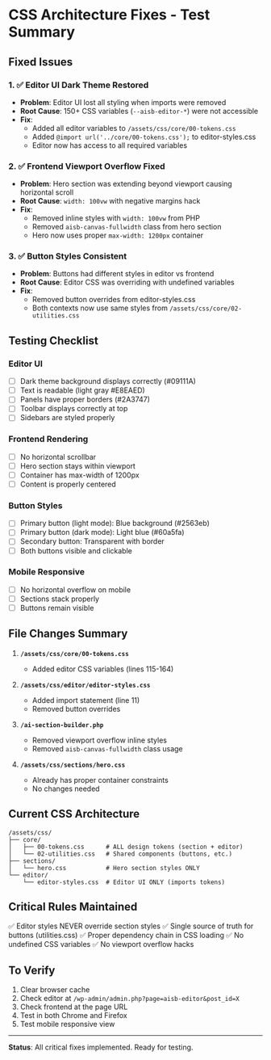 # CSS Architecture Fixes - Test Summary

## Fixed Issues

### 1. ✅ Editor UI Dark Theme Restored
- **Problem**: Editor UI lost all styling when imports were removed
- **Root Cause**: 150+ CSS variables (`--aisb-editor-*`) were not accessible
- **Fix**: 
  - Added all editor variables to `/assets/css/core/00-tokens.css`
  - Added `@import url('../core/00-tokens.css');` to editor-styles.css
  - Editor now has access to all required variables

### 2. ✅ Frontend Viewport Overflow Fixed
- **Problem**: Hero section was extending beyond viewport causing horizontal scroll
- **Root Cause**: `width: 100vw` with negative margins hack
- **Fix**:
  - Removed inline styles with `width: 100vw` from PHP
  - Removed `aisb-canvas-fullwidth` class from hero section
  - Hero now uses proper `max-width: 1200px` container

### 3. ✅ Button Styles Consistent
- **Problem**: Buttons had different styles in editor vs frontend
- **Root Cause**: Editor CSS was overriding with undefined variables
- **Fix**:
  - Removed button overrides from editor-styles.css
  - Both contexts now use same styles from `/assets/css/core/02-utilities.css`

## Testing Checklist

### Editor UI
- [ ] Dark theme background displays correctly (#09111A)
- [ ] Text is readable (light gray #E8EAED)
- [ ] Panels have proper borders (#2A3747)
- [ ] Toolbar displays correctly at top
- [ ] Sidebars are styled properly

### Frontend Rendering
- [ ] No horizontal scrollbar
- [ ] Hero section stays within viewport
- [ ] Container has max-width of 1200px
- [ ] Content is properly centered

### Button Styles
- [ ] Primary button (light mode): Blue background (#2563eb)
- [ ] Primary button (dark mode): Light blue (#60a5fa)
- [ ] Secondary button: Transparent with border
- [ ] Both buttons visible and clickable

### Mobile Responsive
- [ ] No horizontal overflow on mobile
- [ ] Sections stack properly
- [ ] Buttons remain visible

## File Changes Summary

1. **`/assets/css/core/00-tokens.css`**
   - Added editor CSS variables (lines 115-164)

2. **`/assets/css/editor/editor-styles.css`**
   - Added import statement (line 11)
   - Removed button overrides

3. **`/ai-section-builder.php`**
   - Removed viewport overflow inline styles
   - Removed `aisb-canvas-fullwidth` class usage

4. **`/assets/css/sections/hero.css`**
   - Already has proper container constraints
   - No changes needed

## Current CSS Architecture

```
/assets/css/
├── core/
│   ├── 00-tokens.css      # ALL design tokens (section + editor)
│   └── 02-utilities.css   # Shared components (buttons, etc.)
├── sections/
│   └── hero.css           # Hero section styles ONLY
└── editor/
    └── editor-styles.css  # Editor UI ONLY (imports tokens)
```

## Critical Rules Maintained

✅ Editor styles NEVER override section styles
✅ Single source of truth for buttons (utilities.css)
✅ Proper dependency chain in CSS loading
✅ No undefined CSS variables
✅ No viewport overflow hacks

## To Verify

1. Clear browser cache
2. Check editor at `/wp-admin/admin.php?page=aisb-editor&post_id=X`
3. Check frontend at the page URL
4. Test in both Chrome and Firefox
5. Test mobile responsive view

---

**Status**: All critical fixes implemented. Ready for testing.